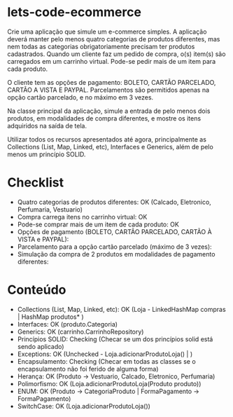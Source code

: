 # lets-code-ecommerce

Crie uma aplicação que simule um e-commerce simples. A aplicação deverá manter pelo menos quatro categorias de produtos diferentes, mas nem todas as categorias obrigatoriamente precisam ter produtos cadastrados. Quando um cliente faz um pedido de compra, o(s) item(s) são carregados em um carrinho virtual. Pode-se pedir mais de um item para cada produto.

O cliente tem as opções de pagamento: BOLETO, CARTÃO PARCELADO, CARTÃO A VISTA E PAYPAL. Parcelamentos são permitidos apenas na opção cartão parcelado, e no máximo em 3 vezes.

Na classe principal da aplicação, simule a entrada de pelo menos dois produtos, em modalidades de compra diferentes, e mostre os itens adquiridos na saída de tela.

Utilizar todos os recursos apresentados até agora, principalmente as Collections (List, Map, Linked, etc), Interfaces e Generics, além de pelo menos um princípio SOLID.

# Checklist

- Quatro categorias de produtos diferentes: OK (Calcado, Eletronico, Perfumaria, Vestuario)
- Compra carrega itens no carrinho virtual: OK
- Pode-se comprar mais de um item de cada produto: OK
- Opções de pagamento (BOLETO, CARTÃO PARCELADO, CARTÃO À VISTA e PAYPAL):
- Parcelamento para a opção cartão parcelado (máximo de 3 vezes):
- Simulação da compra de 2 produtos em modalidades de pagamento diferentes:

# Conteúdo

- Collections (List, Map, Linked, etc): OK (Loja - LinkedHashMap compras | HashMap produtos\* )
- Interfaces: OK (produto.Categoria)
- Generics: OK (carrinho.CarrinhoRepository)
- Princípios SOLID: Checking (Checar se um dos princípios solid está sendo aplicado)
- Exceptions: OK (Unchecked - Loja.adicionarProdutoLoja() | )
- Encapsulamento: Checking (Checar em todas as classes se o encapsulamento não foi ferido de alguma forma)
- Herança: OK (Produto -> Vestuario, Calcado, Eletronico, Perfumaria)
- Polimorfismo: OK (Loja.adicionarProdutoLoja(Produto produto))
- ENUM: OK (Produto -> CategoriaProduto | FormaPagamento -> FormaPagamento)
- SwitchCase: OK (Loja.adicionarProdutoLoja())
